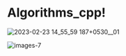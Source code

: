 # Algorithms_cpp!



![2023-02-23 14_55_59 187+0530__01](https://user-images.githubusercontent.com/101616957/223126135-d0e84b66-3e60-40ac-abfc-88a18cfbd0cf.jpg)


![images-7](https://user-images.githubusercontent.com/101616957/223223780-6bb0c2b7-a94d-400f-b393-78dda1731468.jpeg)


